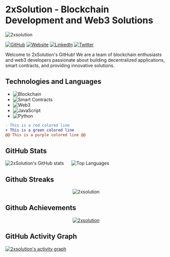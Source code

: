 # 2xSolution - Blockchain Development and Web3 Solutions
<p align="left"> <img src="https://komarev.com/ghpvc/?username=2xsolution&label=Profile%20views&color=0e75b6&style=flat" alt="2xsolution" /> </p>

[![GitHub](https://img.shields.io/badge/GitHub-2xsolution-blue?logo=github)](https://github.com/2xsolution)
[![Website](https://img.shields.io/badge/Website-2xsolution.com-blue?logo=google-chrome)](https://2xsolution.com)
[![LinkedIn](https://img.shields.io/badge/LinkedIn-2xSolution-blue?logo=linkedin)](https://www.linkedin.com/company/2xsolution)
[![Twitter](https://img.shields.io/twitter/follow/2xSolution?style=social)](https://twitter.com/2xSolution)

Welcome to 2xSolution's GitHub! We are a team of blockchain enthusiasts and web3 developers passionate about building decentralized applications, smart contracts, and providing innovative solutions.

## Technologies and Languages

- ![Blockchain](https://img.shields.io/badge/Blockchain-Expert-brightgreen)
- ![Smart Contracts](https://img.shields.io/badge/Smart%20Contracts-Solidity-orange)
- ![Web3](https://img.shields.io/badge/Web3-Advanced-yellow)
- ![JavaScript](https://img.shields.io/badge/JavaScript-Expert-yellow)
- ![Python](https://img.shields.io/badge/Python-Intermediate-blue)

```diff
- This is a red colored line
+ This is a green colored line
@@ This is a purple colored line @@
```


## GitHub Stats

![2xSolution's GitHub stats](https://github-readme-stats.vercel.app/api?username=2xsolution&show_icons=true&theme=radical) &nbsp;&nbsp;&nbsp;&nbsp; ![Top Languages](https://github-readme-stats.vercel.app/api/top-langs/?username=2xsolution&layout=compact&theme=radical)

## Github Streaks
<p align="center"><img src="https://github-readme-streak-stats.herokuapp.com/?user=2xsolution&theme=black-ice&hide_border=true&stroke=0000&background=0D1117&ring=e05397&fire=e05397&currStreakLabel=e05397" alt="2xsolution" /></p>

## Github Achievements
<p align="center"> <a href="https://github.com/2xsolution"><img src="https://github-profile-trophy.vercel.app/?username=2xsolution&margin-w=5&theme=radical" alt="2xsolution" /></a> </p>

## GitHub Activity Graph

<!-- https://github.com/ashutosh00710/github-readme-activity-graph -->
<a href="https://github.com/2xsolution/2xsolution"><img alt="2xsolution's activity graph" src="https://github-readme-activity-graph.vercel.app/graph?username=2xsolution&bg_color=0e2239&color=58a6ff&line=114a88&point=58a6ff&hide_border=true" /></a>

<br />

